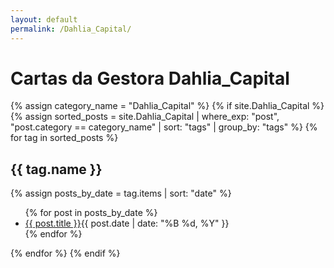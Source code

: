 ```yaml
---
layout: default
permalink: /Dahlia_Capital/
---
```


<h1>Cartas da Gestora Dahlia_Capital</h1>
{% assign category_name = "Dahlia_Capital" %}
{% if site.Dahlia_Capital %}
{% assign sorted_posts = site.Dahlia_Capital | where_exp: "post", "post.category == category_name" | sort: "tags" | group_by: "tags" %}
{% for tag in sorted_posts %}
<h2>{{ tag.name }}</h2>
{% assign posts_by_date = tag.items | sort: "date" %}
<ul>
{% for post in posts_by_date %}
<li><a href="{{ post.url | relative_url }}">{{ post.title }}</a><span>{{ post.date | date: "%B %d, %Y" }}</span></li>
{% endfor %}
</ul>
{% endfor %}
{% endif %}
